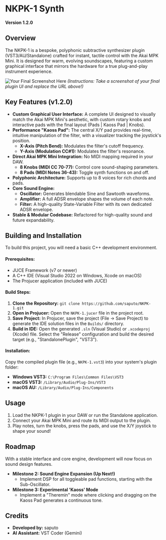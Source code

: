 # NKPK-1 Synth

**Version 1.2.0**

## Overview

The NKPK-1 is a bespoke, polyphonic subtractive synthesizer plugin (VST3/AU/Standalone) crafted for instant, tactile control with the Akai MPK Mini. It is designed for warm, evolving soundscapes, featuring a custom graphical interface that mirrors the hardware for a true plug-and-play instrument experience.

![Your Final Screenshot Here](https://i.imgur.com/your-screenshot-url.png)
*(Instructions: Take a screenshot of your final plugin UI and replace the URL above!)*

## Key Features (v1.2.0)

* **Custom Graphical User Interface:** A complete UI designed to visually match the Akai MPK Mini's aesthetic, with custom rotary knobs and interactive pads with the final layout (Pads | Kaoss Pad | Knobs).
* **Performance "Kaoss Pad":** The central X/Y pad provides real-time, intuitive manipulation of the filter, with a visualizer tracking the joystick's position.
    * **X-Axis (Pitch Bend):** Modulates the filter's cutoff frequency.
    * **Y-Axis (Modulation CC#1):** Modulates the filter's resonance.
* **Direct Akai MPK Mini Integration:** No MIDI mapping required in your DAW.
    * **8 Knobs (MIDI CC 70-77):** Control core sound-shaping parameters.
    * **8 Pads (MIDI Notes 36-43):** Toggle synth functions on and off.
* **Polyphonic Architecture:** Supports up to 8 voices for rich chords and pads.
* **Core Sound Engine:**
    * **Oscillator:** Generates blendable Sine and Sawtooth waveforms.
    * **Amplifier:** A full ADSR envelope shapes the volume of each note.
    * **Filter:** A high-quality State-Variable Filter with its own dedicated ADSR envelope.
* **Stable & Modular Codebase:** Refactored for high-quality sound and future expandability.

## Building and Installation

To build this project, you will need a basic C++ development environment.

#### Prerequisites:
* JUCE Framework (v7 or newer)
* A C++ IDE (Visual Studio 2022 on Windows, Xcode on macOS)
* The Projucer application (included with JUCE)

#### Build Steps:
1.  **Clone the Repository:** `git clone https://github.com/saputo/NKPK-1.git`
2.  **Open in Projucer:** Open the `NKPK-1.jucer` file in the project root.
3.  **Save Project:** In Projucer, save the project (File -> Save Project) to generate the IDE solution files in the `Builds/` directory.
4.  **Build in IDE:** Open the generated `.sln` (Visual Studio) or `.xcodeproj` (Xcode) file. Select the "Release" configuration and build the desired target (e.g., "StandalonePlugin", "VST3").

#### Installation:
Copy the compiled plugin file (e.g., `NKPK-1.vst3`) into your system's plugin folder:
* **Windows VST3:** `C:\Program Files\Common Files\VST3`
* **macOS VST3:** `/Library/Audio/Plug-Ins/VST3`
* **macOS AU:** `/Library/Audio/Plug-Ins/Components`

## Usage

1.  Load the NKPK-1 plugin in your DAW or run the Standalone application.
2.  Connect your Akai MPK Mini and route its MIDI output to the plugin.
3.  Play notes, turn the knobs, press the pads, and use the X/Y joystick to shape your sound!

## Roadmap

With a stable interface and core engine, development will now focus on sound design features.

* **Milestone 2: Sound Engine Expansion (Up Next!)**
    * Implement DSP for all toggleable pad functions, starting with the Sub-Oscillator.
* **Milestone 3: Experimental 'Kaoss' Mode**
    * Implement a "Theremin" mode where clicking and dragging on the Kaoss Pad generates a continuous tone.

## Credits
* **Developed by:** saputo
* **AI Assistant:** VST Coder (Gemini)
